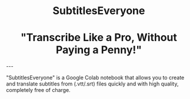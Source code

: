 <div align="center">
<h1>SubtitlesEveryone<h1>
"Transcribe Like a Pro, Without Paying a Penny!"
</div>
---
  
"SubtitlesEveryone" is a Google Colab notebook that allows you to create and translate subtitles from (.vtt/.srt) files quickly and with high quality, completely free of charge.
